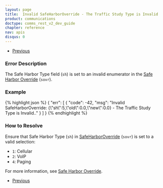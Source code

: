 ```yaml
---
layout: page
title:  Invalid SafeHarborOverride - The Traffic Study Type is Invalid
product: communications
doctype: comms_rest_v2_dev_guide
chapter: reference
nav: apis
disqus: 0
---
```


<ul class="pager">
  <li class="previous"><a href="/communications/dev-guide_rest_v2/reference/calculate-tax-errors/"><i class="glyphicon glyphicon-chevron-left"></i>Previous</a></li>
</ul>

<h3>Error Description</h3>
The Safe Harbor Type field (<code>sh</code>) is set to an invalid enumerator in the <a class="dev-guide-link" href="/communications/dev-guide_rest_v2/reference/safe-harbor-override/">Safe Harbor Override</a> (<code>sovr</code>).

<h3>Example</h3>
{% highlight json %}
{
  "err": [
    {
      "code": -42,
      "msg": "Invalid SafeHarborOverride: {\"sh\":5,\"old\":0.0,\"new\":0.0} - The Traffic Study Type is Invalid.."
    }
  ]
}
{% endhighlight %}

<h3>How to Resolve</h3>
Ensure that Safe Harbor Type (<code>sh</code>) in <a class="dev-guide-link" href="/communications/dev-guide_rest_v2/reference/safe-harbor-override/">SafeHarborOverride</a> (<code>sovr</code>) is set to a valid selection:
<ul class="dev-guide-list">
  <li><code>1</code>: Cellular</li>
  <li><code>2</code>: VoIP</li>
  <li><code>4</code>: Paging</li>
</ul>

For more information, see <a class="dev-guide-link" href="/communications/dev-guide_rest_v2/customizing-transactions/sample-transactions/safe-harbor-override/">Safe Harbor Override</a>.

<ul class="pager">
  <li class="previous"><a href="/communications/dev-guide_rest_v2/reference/calculate-tax-errors/"><i class="glyphicon glyphicon-chevron-left"></i>Previous</a></li>
</ul>